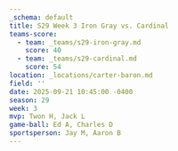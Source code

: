 ```yaml
---
_schema: default
title: S29 Week 3 Iron Gray vs. Cardinal
teams-score:
  - team: _teams/s29-iron-gray.md
    score: 40
  - team: _teams/s29-cardinal.md
    score: 54
location: _locations/carter-baron.md
field: ''
date: 2025-09-21 10:45:00 -0400
season: 29
week: 3
mvp: Twon H, Jack L
game-ball: Ed A, Charles D
sportsperson: Jay M, Aaron B
---
```

